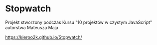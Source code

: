 # Stopwatch
Projekt stworzony podczas Kursu "10 projektów w czystym JavaScript" autorstwa Mateusza Maja

https://kieroo2k.github.io/Stopwatch/
